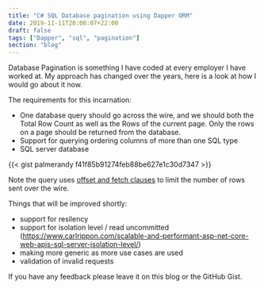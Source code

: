 ```yaml
---
title: "C# SQL Database pagination using Dapper ORM"
date: 2019-11-11T20:08:07+22:00
draft: false
tags: ["Dapper", "sql", "pagination"]
section: "blog"
---
```


Database Pagination is something I have coded at every employer I have worked at.  My approach has changed over the years, here is a look at how I would go about it now.

The requirements for this incarnation:

* One database query should go across the wire, and we should both the Total Row Count as well as the Rows of the current page.  Only the rows on a page should be returned from the database.
* Support for querying ordering columns of more than one SQL type
* SQL server database

{{< gist palmerandy f41f85b91274feb88be627e1c30d7347 >}}

Note the query uses [offset and fetch clauses](https://docs.microsoft.com/en-us/sql/t-sql/queries/select-order-by-clause-transact-sql?view=sql-server-ver15#using-offset-and-fetch-to-limit-the-rows-returned) to limit the number of rows sent over the wire.

Things that will be improved shortly:

* support for resilency
* support for isolation level / read uncommitted (https://www.carlrippon.com/scalable-and-performant-asp-net-core-web-apis-sql-server-isolation-level/)
* making more generic as more use cases are used
* validation of invalid requests

If you have any feedback please leave it on this blog or the GitHub Gist.